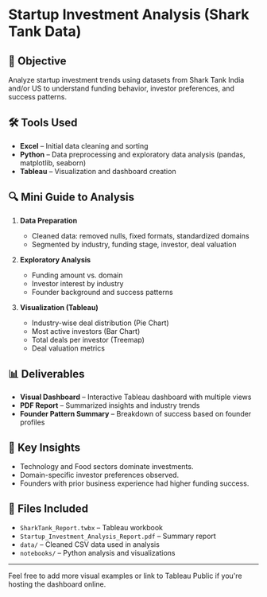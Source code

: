 
# Startup Investment Analysis (Shark Tank Data)

## 📌 Objective
Analyze startup investment trends using datasets from Shark Tank India and/or US to understand funding behavior, investor preferences, and success patterns.

## 🛠️ Tools Used
- **Excel** – Initial data cleaning and sorting
- **Python** – Data preprocessing and exploratory data analysis (pandas, matplotlib, seaborn)
- **Tableau** – Visualization and dashboard creation

## 🔍 Mini Guide to Analysis
1. **Data Preparation**
   - Cleaned data: removed nulls, fixed formats, standardized domains
   - Segmented by industry, funding stage, investor, deal valuation

2. **Exploratory Analysis**
   - Funding amount vs. domain
   - Investor interest by industry
   - Founder background and success patterns

3. **Visualization (Tableau)**
   - Industry-wise deal distribution (Pie Chart)
   - Most active investors (Bar Chart)
   - Total deals per investor (Treemap)
   - Deal valuation metrics

## 📊 Deliverables
- **Visual Dashboard** – Interactive Tableau dashboard with multiple views
- **PDF Report** – Summarized insights and industry trends
- **Founder Pattern Summary** – Breakdown of success based on founder profiles

## 🌟 Key Insights
- Technology and Food sectors dominate investments.
- Domain-specific investor preferences observed.
- Founders with prior business experience had higher funding success.

## 📁 Files Included
- `SharkTank_Report.twbx` – Tableau workbook
- `Startup_Investment_Analysis_Report.pdf` – Summary report
- `data/` – Cleaned CSV data used in analysis
- `notebooks/` – Python analysis and visualizations

---

Feel free to add more visual examples or link to Tableau Public if you're hosting the dashboard online.
